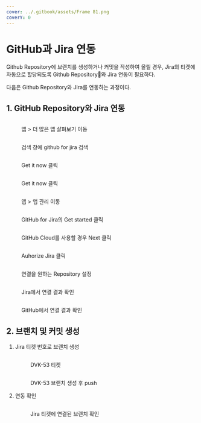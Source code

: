```yaml
---
cover: ../.gitbook/assets/Frame 81.png
coverY: 0
---
```


# GitHub과 Jira 연동

Github Repository에 브랜치를 생성하거나 커밋을 작성하여 올릴 경우, Jira의 티켓에 자동으로 할당되도록 Github Repository와 Jira 연동이 필요하다.

다음은 Github Repository와 Jira를 연동하는 과정이다.

## 1. GitHub Repository와 Jira 연동

<figure><img src="../.gitbook/assets/image (8).png" alt=""><figcaption><p>앱 > 더 많은 앱 살펴보기 이동</p></figcaption></figure>

<figure><img src="../.gitbook/assets/image (9).png" alt=""><figcaption><p>검색 창에 github for jira 검색</p></figcaption></figure>

<figure><img src="../.gitbook/assets/image (10).png" alt=""><figcaption><p>Get it now 클릭</p></figcaption></figure>

<figure><img src="../.gitbook/assets/image (11).png" alt=""><figcaption><p>Get it now 클릭</p></figcaption></figure>

<figure><img src="../.gitbook/assets/image (12).png" alt=""><figcaption><p>앱 > 앱 관리 이동</p></figcaption></figure>

<figure><img src="../.gitbook/assets/image (13).png" alt=""><figcaption><p>GitHub for Jira의 Get started 클릭</p></figcaption></figure>

<figure><img src="../.gitbook/assets/image (14).png" alt=""><figcaption><p>GitHub Cloud를 사용할 경우 Next 클릭</p></figcaption></figure>

<figure><img src="../.gitbook/assets/image (15).png" alt=""><figcaption><p>Auhorize Jira 클릭</p></figcaption></figure>

<figure><img src="../.gitbook/assets/image (16).png" alt=""><figcaption><p>연결을 원하는 Repository 설정</p></figcaption></figure>

<figure><img src="../.gitbook/assets/image.png" alt=""><figcaption><p>Jira에서 연결 결과 확인</p></figcaption></figure>

<figure><img src="../.gitbook/assets/image (1) (1).png" alt=""><figcaption><p>GitHub에서 연결 결과 확인</p></figcaption></figure>



## 2. 브랜치 및 커밋 생성

1.  Jira 티켓 번호로 브랜치 생성

    <figure><img src="../.gitbook/assets/image (1).png" alt=""><figcaption><p>DVK-53 티켓</p></figcaption></figure>

    <figure><img src="../.gitbook/assets/image (2).png" alt=""><figcaption><p>DVK-53 브랜치 생성 후 push</p></figcaption></figure>


2.  연동 확인

    <figure><img src="../.gitbook/assets/image (3).png" alt=""><figcaption><p>Jira 티켓에 연결된 브랜치 확인</p></figcaption></figure>
